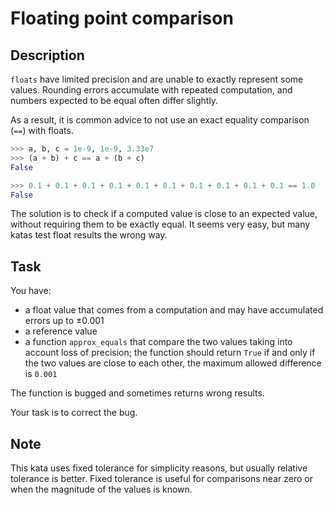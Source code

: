 # Floating point comparison

## Description

`floats` have limited precision and are unable to exactly represent some values. Rounding errors accumulate with repeated computation, and numbers expected to be equal often differ slightly.

As a result, it is common advice to not use an exact equality comparison (`==`) with floats.

```python
>>> a, b, c = 1e-9, 1e-9, 3.33e7
>>> (a + b) + c == a + (b + c)
False

>>> 0.1 + 0.1 + 0.1 + 0.1 + 0.1 + 0.1 + 0.1 + 0.1 + 0.1 + 0.1 == 1.0
False
```

The solution is to check if a computed value is close to an expected value, without requiring them to be exactly equal. It seems very easy, but many katas test float results the wrong way.

## Task

You have:

* a float value that comes from a computation and may have accumulated errors up to ±0.001
* a reference value
* a function `approx_equals` that compare the two values taking into account loss of precision; the function should return `True` if and only if the two values are close to each other, the maximum allowed difference is `0.001`

The function is bugged and sometimes returns wrong results.

Your task is to correct the bug.

## Note

This kata uses fixed tolerance for simplicity reasons, but usually relative tolerance is better. Fixed tolerance is useful for comparisons near zero or when the magnitude of the values is known.
